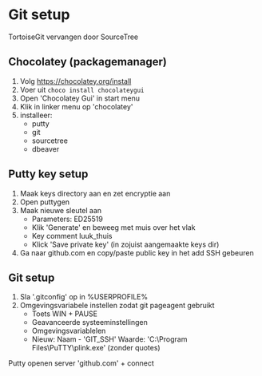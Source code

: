 # Git setup

TortoiseGit vervangen door SourceTree

## Chocolatey (packagemanager)

1. Volg https://chocolatey.org/install
1. Voer uit ```choco install chocolateygui```
1. Open 'Chocolatey Gui' in start menu
1. Klik in linker menu op 'chocolatey'
1. installeer:
	* putty
	* git
	* sourcetree
	* dbeaver
	
## Putty key setup

1. Maak keys directory aan en zet encryptie aan
2. Open puttygen
3. Maak nieuwe sleutel aan
	* Parameters: ED25519
	* Klik 'Generate' en beweeg met muis over het vlak
	* Key comment luuk_thuis
	* Klick 'Save private key' (in zojuist aangemaakte keys dir)
4. Ga naar github.com en copy/paste public key in het add SSH gebeuren

## Git setup

1. Sla '.gitconfig' op in %USERPROFILE%
2. Omgevingsvariabele instellen zodat git pageagent gebruikt
	* Toets WIN + PAUSE
	* Geavanceerde systeeminstellingen
	* Omgevingsvariablelen
	* Nieuw: Naam - 'GIT_SSH' Waarde: 'C:\Program Files\PuTTY\plink.exe' (zonder quotes)

Putty openen server 'github.com' + connect
